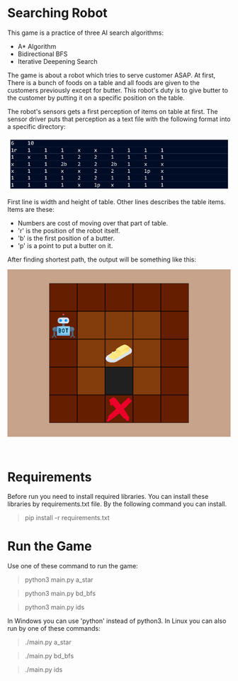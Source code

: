 # Searching Robot

This game is a practice of three AI search algorithms:

 - A* Algorithm
 - Bidirectional BFS
 - Iterative Deepening Search

The game is about a robot which tries to serve customer ASAP. At first, There is a bunch of foods on a table and all foods are given to the customers previously except for butter. This robot's duty is to give butter to the customer by putting it on a specific position on the table.

The robot's sensors gets a first perception of items on table at first.  The sensor driver puts that perception as a text file with the following format into a specific directory:

![First Perception](README_files/input.png)

First line is width and height of table. Other lines describes the table items. Items are these:
 - Numbers are cost of moving over that part of table.
 - 'r' is the position of the robot itself.
 - 'b' is the first position of a butter.
 - 'p' is a point to put a butter on it.
 
After finding shortest path, the output will be something like this:

![Output Animation](README_files/result.gif)

<br>

# Requirements

Before run you need to install required libraries. You can install these libraries by requirements.txt file.
By the following command you can install.

> pip install -r requirements.txt

# Run the Game
Use one of these command to run the game:

> python3 main.py a_star

> python3 main.py bd_bfs

> python3 main.py ids

In Windows you can use 'python' instead of python3.
In Linux you can also run by one of these commands:

> ./main.py a_star

> ./main.py bd_bfs

> ./main.py ids



